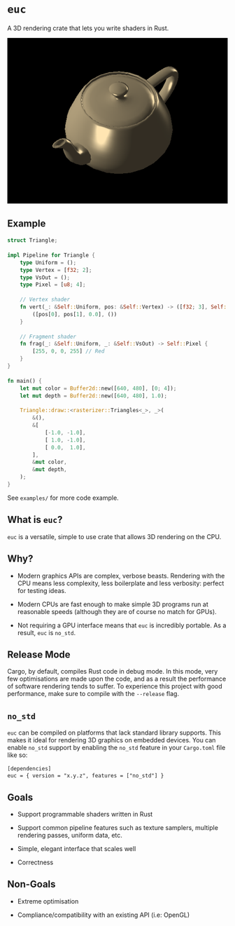 # `euc`

A 3D rendering crate that lets you write shaders in Rust.

![Example rendering](misc/example.png)

## Example

```rust
struct Triangle;

impl Pipeline for Triangle {
    type Uniform = ();
    type Vertex = [f32; 2];
    type VsOut = ();
    type Pixel = [u8; 4];

    // Vertex shader
    fn vert(_: &Self::Uniform, pos: &Self::Vertex) -> ([f32; 3], Self::VsOut) {
        ([pos[0], pos[1], 0.0], ())
    }

    // Fragment shader
    fn frag(_: &Self::Uniform, _: &Self::VsOut) -> Self::Pixel {
        [255, 0, 0, 255] // Red
    }
}

fn main() {
    let mut color = Buffer2d::new([640, 480], [0; 4]);
    let mut depth = Buffer2d::new([640, 480], 1.0);

    Triangle::draw::<rasterizer::Triangles<_>, _>(
        &(),
        &[
            [-1.0, -1.0],
            [ 1.0, -1.0],
            [ 0.0,  1.0],
        ],
        &mut color,
        &mut depth,
    );
}
```

See `examples/` for more code example.

## What is `euc`?

`euc` is a versatile, simple to use crate that allows 3D rendering on the CPU.

## Why?

- Modern graphics APIs are complex, verbose beasts. Rendering with the CPU means less complexity, less boilerplate and less verbosity: perfect for testing ideas.

- Modern CPUs are fast enough to make simple 3D programs run at reasonable speeds (although they are of course no match for GPUs).

- Not requiring a GPU interface means that `euc` is incredibly portable. As a result, `euc` is `no_std`.

## Release Mode

Cargo, by default, compiles Rust code in debug mode.
In this mode, very few optimisations are made upon the code, and as a result the performance of software rendering tends to suffer.
To experience this project with good performance, make sure to compile with the `--release` flag.

## `no_std`

`euc` can be compiled on platforms that lack standard library supports. This makes it ideal for rendering 3D graphics on embedded devices.
You can enable `no_std` support by enabling the `no_std` feature in your `Cargo.toml` file like so:

```
[dependencies]
euc = { version = "x.y.z", features = ["no_std"] }
```

## Goals

- Support programmable shaders written in Rust

- Support common pipeline features such as texture samplers, multiple rendering passes, uniform data, etc.

- Simple, elegant interface that scales well

- Correctness

## Non-Goals

- Extreme optimisation

- Compliance/compatibility with an existing API (i.e: OpenGL)
